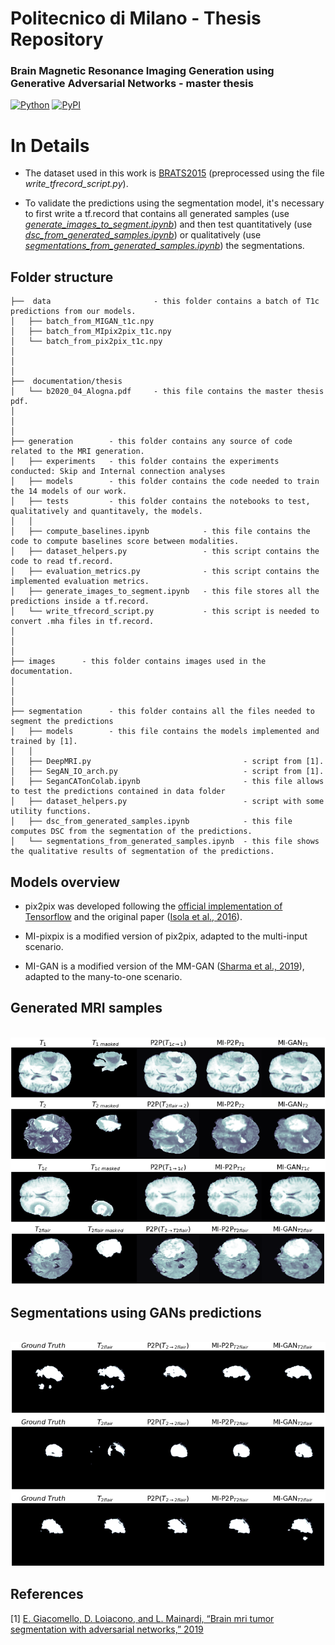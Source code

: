 # Politecnico di Milano - Thesis Repository

### Brain Magnetic Resonance Imaging Generation using Generative Adversarial Networks - master thesis

[![Python](https://img.shields.io/pypi/pyversions/tensorflow.svg?style=plastic)](https://badge.fury.io/py/tensorflow)
[![PyPI](https://badge.fury.io/py/tensorflow.svg)](https://badge.fury.io/py/tensorflow)


# In Details

- The dataset used in this work is [BRATS2015](https://www.smir.ch/BraTS/Start2015) (preprocessed using the file *write_tfrecord_script.py*).


- To validate the predictions using the segmentation model, it's necessary to first write a tf.record that contains all generated samples (use  *[generate_images_to_segment.ipynb](generation/generate_images_to_segment.ipynb)*) and then test quantitatively (use *[dsc_from_generated_samples.ipynb](segmentation/dsc_from_generated_samples.ipynb)*) or qualitatively (use *[segmentations_from_generated_samples.ipynb](segmentation/segmentations_from_generated_samples.ipynb)*) the segmentations.

Folder structure
--------------

```
├──  data                       - this folder contains a batch of T1c predictions from our models. 
│   ├── batch_from_MIGAN_t1c.npy 
│   ├── batch_from_MIpix2pix_t1c.npy 
│   └── batch_from_pix2pix_t1c.npy
│ 
│
│
├──  documentation/thesis
│   └── b2020_04_Alogna.pdf     - this file contains the master thesis pdf.
│ 
│
│
├── generation        - this folder contains any source of code related to the MRI generation.
│   ├── experiments   - this folder contains the experiments conducted: Skip and Internal connection analyses
│   ├── models        - this folder contains the code needed to train the 14 models of our work. 
│   ├── tests         - this folder contains the notebooks to test, qualitatively and quantitavely, the models.
│   │
│   ├── compute_baselines.ipynb            - this file contains the code to compute baselines score between modalities.
│   ├── dataset_helpers.py                 - this script contains the code to read tf.record.
│   ├── evaluation_metrics.py              - this script contains the implemented evaluation metrics.
│   ├── generate_images_to_segment.ipynb   - this file stores all the predictions inside a tf.record.
│   └── write_tfrecord_script.py           - this script is needed to convert .mha files in tf.record.
│
│
│
├── images      - this folder contains images used in the documentation.
│
│
│
├── segmentation      - this folder contains all the files needed to segment the predictions
│   ├── models        - this file contains the models implemented and trained by [1].
│   │
│   ├── DeepMRI.py                                  - script from [1].
│   ├── SegAN_IO_arch.py                            - script from [1].
│   ├── SeganCATonColab.ipynb                       - this file allows to test the predictions contained in data folder
│   ├── dataset_helpers.py                          - script with some utility functions.
│   ├── dsc_from_generated_samples.ipynb            - this file computes DSC from the segmentation of the predictions.
│   └── segmentations_from_generated_samples.ipynb  - this file shows the qualitative results of segmentation of the predictions.

```
Models overview
--------------

- pix2pix was developed following the [official implementation of Tensorflow](http://tensorflow.org/tutorials/generative/pix2pix) and the original paper ([Isola et al., 2016](
https://arxiv.org/abs/1611.07004)).

- MI-pixpix is a modified version of pix2pix, adapted to the multi-input scenario. 

- MI-GAN is a modified version of the MM-GAN ([Sharma et al., 2019](https://arxiv.org/abs/1904.12200)), adapted to the many-to-one scenario.


Generated MRI samples
--------------
<br />

<img src="/images/generated_samples.png" alt="alt text" width="720" height="">

Segmentations using GANs predictions
--------------

<br />
<img src="/images/segmented_samples.png" alt="alt text" width="720" height="">

References
--------------

[1] [E. Giacomello, D. Loiacono, and L. Mainardi, “Brain mri tumor segmentation with adversarial networks,” 2019](https://arxiv.org/abs/1910.02717)
